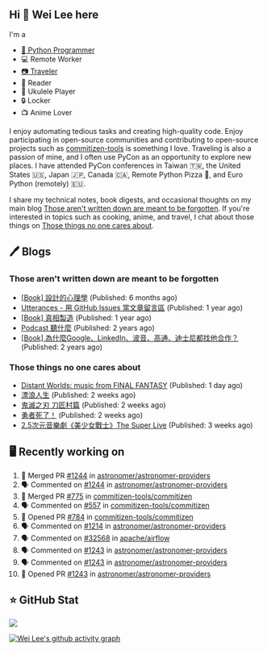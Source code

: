 ## Hi 👋 Wei Lee here

I'm a

* [🐍 Python Programmer](https://pycon-note.wei-lee.me/)
* 💻 Remote Worker
* [📷 Traveler](https://travlog.wei-lee.me/)
* 📖 Reader
* 🎵 Ukulele Player
* 🔒 Locker
* 📺 Anime Lover

I enjoy automating tedious tasks and creating high-quality code. Enjoy participating in open-source communities and contributing to open-source projects such as [commitizen-tools](https://github.com/commitizen-tools) is something I love. Traveling is also a passion of mine, and I often use PyCon as an opportunity to explore new places. I have attended PyCon conferences in Taiwan 🇹🇼, the United States 🇺🇸, Japan 🇯🇵, Canada 🇨🇦, Remote Python Pizza 🍕, and Euro Python (remotely) 🇪🇺.

I share my technical notes, book digests, and occasional thoughts on my main blog [Those aren't written down are meant to be forgotten](https://blog.wei-lee.me/). If you're interested in topics such as cooking, anime, and travel, I chat about those things on [Those things no one cares about](https://travlog.wei-lee.me/).

## 🖊️ Blogs

### Those aren't written down are meant to be forgotten

* [[Book] 設計的心理學](https://blog.wei-lee.me/posts/book/2023/01/the-design-of-everyday-things) (Published: 6 months ago)
* [Utterances - 用 GitHub Issues 當文章留言區](https://blog.wei-lee.me/posts/tech/2022/02/use-github-issues-as-comment-system) (Published: 1 year ago)
* [[Book] 真相製造](https://blog.wei-lee.me/posts/book/2022/02/reality-is-business) (Published: 1 year ago)
* [Podcast 聽什麼](https://blog.wei-lee.me/posts/gossiping/2021/12/podcast-i-listen-to) (Published: 2 years ago)
* [[Book] 為什麼Google、LinkedIn、波音、高通、迪士尼都找他合作？](https://blog.wei-lee.me/posts/book/2021/12/pitch-anyting) (Published: 2 years ago)

### Those things no one cares about

* [Distant Worlds: music from FINAL FANTASY](https://travlog.wei-lee.me/posts/review/2023/07/distant-worlds-music-from-FINAL-FANTASY) (Published: 1 day ago)
* [漂浪人生](https://travlog.wei-lee.me/posts/review/2023/07/Flee) (Published: 2 weeks ago)
* [鬼滅之刃 刀匠村篇](https://travlog.wei-lee.me/posts/review/2023/07/demon-slayer-to-the-swordsmith-village) (Published: 2 weeks ago)
* [勇者死了！](https://travlog.wei-lee.me/posts/review/2023/07/the-legendary-hero-is-dead) (Published: 2 weeks ago)
* [2.5次元音樂劇《美少女戰士》The Super Live](https://travlog.wei-lee.me/posts/review/2023/06/2-5-dimension-musical-sailor-moon-the-super-live) (Published: 3 weeks ago)

## 🖥️ Recently working on

1. 🎉 Merged PR [#1244](https://github.com/astronomer/astronomer-providers/pull/1244) in [astronomer/astronomer-providers](https://github.com/astronomer/astronomer-providers)
2. 🗣 Commented on [#1244](https://github.com/astronomer/astronomer-providers/issues/1244) in [astronomer/astronomer-providers](https://github.com/astronomer/astronomer-providers)
3. 🎉 Merged PR [#775](https://github.com/commitizen-tools/commitizen/pull/775) in [commitizen-tools/commitizen](https://github.com/commitizen-tools/commitizen)
4. 🗣 Commented on [#557](https://github.com/commitizen-tools/commitizen/issues/557) in [commitizen-tools/commitizen](https://github.com/commitizen-tools/commitizen)
5. 💪 Opened PR [#784](https://github.com/commitizen-tools/commitizen/pull/784) in [commitizen-tools/commitizen](https://github.com/commitizen-tools/commitizen)
6. 🗣 Commented on [#1214](https://github.com/astronomer/astronomer-providers/issues/1214) in [astronomer/astronomer-providers](https://github.com/astronomer/astronomer-providers)
7. 🗣 Commented on [#32568](https://github.com/apache/airflow/issues/32568) in [apache/airflow](https://github.com/apache/airflow)
8. 🗣 Commented on [#1243](https://github.com/astronomer/astronomer-providers/issues/1243) in [astronomer/astronomer-providers](https://github.com/astronomer/astronomer-providers)
9. 🗣 Commented on [#1243](https://github.com/astronomer/astronomer-providers/issues/1243) in [astronomer/astronomer-providers](https://github.com/astronomer/astronomer-providers)
10. 💪 Opened PR [#1243](https://github.com/astronomer/astronomer-providers/pull/1243) in [astronomer/astronomer-providers](https://github.com/astronomer/astronomer-providers)


## ⭐ GitHub Stat
[![](https://github-readme-stats.vercel.app/api?username=Lee-W&show_icons=true&hide_title=true&cache_seconds=86400)](https://github.com/anuraghazra/github-readme-stats)

[![Wei Lee's github activity graph](https://github-readme-activity-graph.vercel.app/graph?username=Lee-W&theme=dracula)](https://github.com/ashutosh00710/github-readme-activity-graph)
